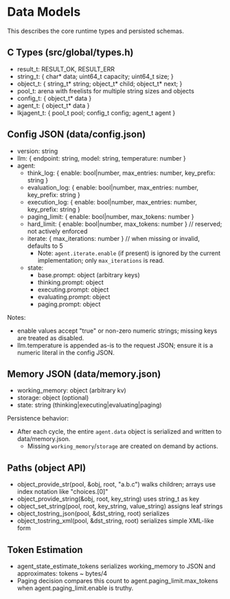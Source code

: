 # Data Models

This describes the core runtime types and persisted schemas.

## C Types (src/global/types.h)

- result_t: RESULT_OK, RESULT_ERR
- string_t: { char* data; uint64_t capacity; uint64_t size; }
- object_t: { string_t* string; object_t* child; object_t* next; }
- pool_t: arena with freelists for multiple string sizes and objects
- config_t: { object_t* data }
- agent_t: { object_t* data }
- lkjagent_t: { pool_t pool; config_t config; agent_t agent }

## Config JSON (data/config.json)

- version: string
- llm: { endpoint: string, model: string, temperature: number }
- agent:
  - think_log: { enable: bool|number, max_entries: number, key_prefix: string }
  - evaluation_log: { enable: bool|number, max_entries: number, key_prefix: string }
  - execution_log: { enable: bool|number, max_entries: number, key_prefix: string }
  - paging_limit: { enable: bool|number, max_tokens: number }
  - hard_limit: { enable: bool|number, max_tokens: number }  // reserved; not actively enforced
  - iterate: { max_iterations: number }  // when missing or invalid, defaults to 5
    - Note: `agent.iterate.enable` (if present) is ignored by the current implementation; only `max_iterations` is read.
  - state:
    - base.prompt: object (arbitrary keys)
    - thinking.prompt: object
    - executing.prompt: object
    - evaluating.prompt: object
    - paging.prompt: object

Notes:
- enable values accept "true" or non-zero numeric strings; missing keys are treated as disabled.
- llm.temperature is appended as-is to the request JSON; ensure it is a numeric literal in the config JSON.

## Memory JSON (data/memory.json)

- working_memory: object (arbitrary kv)
- storage: object (optional)
- state: string (thinking|executing|evaluating|paging)

Persistence behavior:
- After each cycle, the entire `agent.data` object is serialized and written to data/memory.json.
  - Missing `working_memory`/`storage` are created on demand by actions.

## Paths (object API)

- object_provide_str(pool, &obj, root, "a.b.c") walks children; arrays use index notation like "choices.[0]"
- object_provide_string(&obj, root, key_string) uses string_t as key
- object_set_string(pool, root, key_string, value_string) assigns leaf strings
- object_tostring_json(pool, &dst_string, root) serializes
- object_tostring_xml(pool, &dst_string, root) serializes simple XML-like form

## Token Estimation

- agent_state_estimate_tokens serializes working_memory to JSON and approximates: tokens ~ bytes/4
- Paging decision compares this count to agent.paging_limit.max_tokens when agent.paging_limit.enable is truthy.
